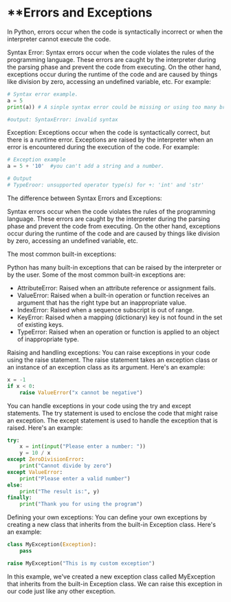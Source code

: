 # \*\*Errors and Exceptions

In Python, errors occur when the code is syntactically incorrect or when the interpreter cannot execute the code.

Syntax Error:
Syntax errors occur when the code violates the rules of the programming language. These errors are caught by the interpreter during the parsing phase and prevent the code from executing. On the other hand, exceptions occur during the runtime of the code and are caused by things like division by zero, accessing an undefined variable, etc. For example:

```python
# Syntax error example.
a = 5
print(a)) # A sinple syntax error could be missing or using too many brackets in a statement.

#output: SyntaxError: invalid syntax
```

Exception:
Exceptions occur when the code is syntactically correct, but there is a runtime error. Exceptions are raised by the interpreter when an error is encountered during the execution of the code. For example:

```python
# Exception example
a = 5 + '10'  #you can't add a string and a number.

# Output
# TypeEroor: unsupported operator type(s) for +: 'int' and 'str'
```

The difference between Syntax Errors and Exceptions:

Syntax errors occur when the code violates the rules of the programming language. These errors are caught by the interpreter during the parsing phase and prevent the code from executing. On the other hand, exceptions occur during the runtime of the code and are caused by things like division by zero, accessing an undefined variable, etc.

The most common built-in exceptions:

Python has many built-in exceptions that can be raised by the interpreter or by the user. Some of the most common built-in exceptions are:

- AttributeError: Raised when an attribute reference or assignment fails.
- ValueError: Raised when a built-in operation or function receives an argument that has the right type but an inappropriate value.
- IndexError: Raised when a sequence subscript is out of range.
- KeyError: Raised when a mapping (dictionary) key is not found in the set of existing keys.
- TypeError: Raised when an operation or function is applied to an object of inappropriate type.

Raising and handling exceptions:
You can raise exceptions in your code using the raise statement. The raise statement takes an exception class or an instance of an exception class as its argument. Here's an example:

```python
x = -1
if x < 0:
    raise ValueError("x cannot be negative")
```

You can handle exceptions in your code using the try and except statements. The try statement is used to enclose the code that might raise an exception. The except statement is used to handle the exception that is raised. Here's an example:

```python
try:
    x = int(input("Please enter a number: "))
    y = 10 / x
except ZeroDivisionError:
    print("Cannot divide by zero")
except ValueError:
    print("Please enter a valid number")
else:
    print("The result is:", y)
finally:
    print("Thank you for using the program")
```

Defining your own exceptions:
You can define your own exceptions by creating a new class that inherits from the built-in Exception class. Here's an example:

```python
class MyException(Exception):
    pass

raise MyException("This is my custom exception")
```

In this example, we've created a new exception class called MyException that inherits from the built-in Exception class. We can raise this exception in our code just like any other exception.
